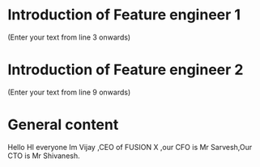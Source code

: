 # Introduction of Feature engineer 1
(Enter your text from line 3 onwards) 





# Introduction of Feature engineer 2 
(Enter your text from line 9 onwards)



# General content
Hello HI everyone Im Vijay ,CEO of FUSION X ,our CFO is Mr Sarvesh,Our CTO is Mr Shivanesh.





